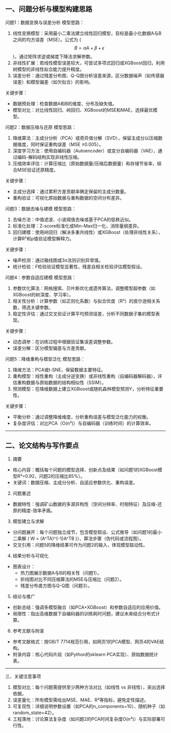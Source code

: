 ##  一、问题分析与模型构建思路
 问题1：数据变换与误差分析
模型思路：

1. 线性变换模型：采用最小二乘法建立线性回归模型，目标是最小化数据A与B之间的均方误差（MSE）。公式为 \( 
   $$
   B = \alpha A + \beta + \epsilon
   $$
    \)，通过矩阵求逆或梯度下降法求解参数。
2. 非线性扩展：若线性模型误差较大，可尝试多项式回归或XGBoost回归，利用树模型的非线性拟合能力提升精度。
3. 误差分析：通过残差分布图、Q-Q图分析误差来源，区分数据噪声（如传感器误差）和模型偏差（如欠拟合）的影响。

关键步骤：
- 数据预处理：检查数据A和B的维度、分布及缺失值。
- 模型对比：对比线性回归、岭回归、XGBoost的MSE和MAE，选择最优模型。

 问题2：数据压缩与还原
模型思路：
1. 降维算法：主成分分析（PCA）或奇异值分解（SVD），保留主成分以压缩数据维度，同时保证重构误差（MSE ≤0.005）。
2. 深度学习方法：使用自编码器（Autoencoder）或变分自编码器（VAE），通过编码-解码结构实现非线性压缩。
3. 压缩效率评估：计算压缩比（原始数据量/压缩后数据量）和存储节省率，结合MSE验证还原精度。

关键步骤：
- 主成分选择：通过累积方差贡献率确定保留的主成分数量。
- 重构验证：可视化原始数据与重构数据的空间分布差异。

 问题3：数据去噪与建模
模型思路：
1. 去噪方法：中值滤波、小波阈值去噪或基于PCA的低秩近似。
2. 标准化处理：Z-score标准化或Min-Max归一化，消除量纲差异。
3. 回归建模：使用岭回归（解决多重共线性）或XGBoost（处理非线性关系），计算R²和p值验证模型解释力。

关键步骤：
- 噪声检测：通过箱线图或3σ法则识别异常值。
- 统计检验：F检验验证模型显著性，残差自相关检验评估模型假设。

 问题4：参数自适应建模
模型思路：
1. 参数优化算法：网格搜索、贝叶斯优化或遗传算法，调整模型超参数（如XGBoost的树深度、学习率）。
2. 相关性分析：计算参数（如正则化系数）与拟合优度（R²）的皮尔逊相关系数，筛选关键参数。
3. 稳定性评估：通过交叉验证计算平均预测误差，分析不同数据子集的模型表现。

关键步骤：
- 动态调参：在训练过程中根据验证集误差调整参数。
- 误差分解：区分模型偏差与方差贡献。

 问题5：降维重构与模型泛化
模型思路：
1. 降维方法：PCA或t-SNE，保留数据主要特征。
2. 重构模型：线性重构（主成分逆变换）或非线性重构（自编码器解码器），评估重构数据与原始数据的结构相似性（SSIM）。
3. 预测模型：在降维数据上建立XGBoost或随机森林模型预测Y，分析特征重要性。

关键步骤：
- 平衡分析：通过调整降维维度，分析重构误差与模型泛化能力的权衡。
- 复杂度评估：对比PCA（O(n³)）与自编码器（训练时间）的计算效率。

---

##  二、论文结构与写作要点

 1. 摘要
- 核心内容：概括每个问题的模型选择、创新点及结果（如问题1的XGBoost模型R²=0.92，问题2的压缩比85%）。
- 关键词：数据压缩、主成分分析、自适应参数优化、重构误差。

 2. 问题重述
- 数据特性：强调矿山数据的多源异构性（空间分辨率、时相特征）及压缩-还原的精度-效率矛盾。

 3. 模型建立与求解
- 分问题展开：每个问题独立成节，包含模型假设、公式推导（如问题1的最小二乘解 \( W = (A^TA)^{-1}A^TB \)）、算法步骤（伪代码或流程图）。
- 交叉引用：问题5的降维结果可作为问题2的输入，体现模型联动性。

 4. 结果分析与可视化
- 图表设计：
  - 热力图展示数据A与B的相关性（问题1）。
  - 折线图对比不同压缩算法的MSE与压缩比（问题2）。
  - 残差分布直方图与Q-Q图（问题3）。

 5. 结论与推广
- 创新总结：强调多模型融合（如PCA+XGBoost）和参数自适应的应用价值。
- 局限性：指出高维数据下自编码器的训练耗时问题，建议未来结合分布式计算。

 6. 参考文献与附录
- 参考文献格式：按GB/T 7714规范引用，如网页1的PCA模型、网页4的VAE结构。
- 附录内容：核心代码片段（如Python的sklearn PCA实现）、原始数据统计表。

---

 三、关键注意事项
1. 模型对比：每个问题需提供至少两种方法对比（如线性 vs 非线性），突出选择依据。
2. 误差量化：所有模型需给出MSE、MAE、R²等指标，避免定性描述。
3. 可复现性：详细说明参数设置（如PCA的n_components=10）、随机种子（如random_state=42）。
4. 工程落地：讨论算法复杂度（如问题2的PCA时间复杂度O(n³)）与实际部署可行性。

